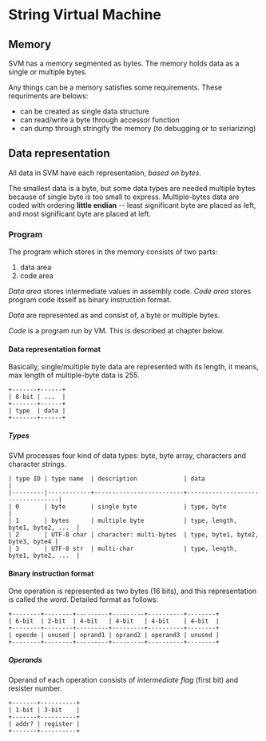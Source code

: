 # String Virtual Machine


## Memory

SVM has a memory segmented as bytes. The memory holds data as a single or multiple bytes.

Any things can be a memory satisfies some requirements. These requriments are belows:

- can be created as single data structure
- can read/write a byte through accessor function
- can dump through stringify the memory (to debugging or to seriarizing)

## Data representation

All data in SVM have each representation, *based on bytes*.

The smallest data is a byte, but some data types are needed multiple bytes because of single
byte is too small to express. Multiple-bytes data are coded with ordering **little endian**
-- least significant byte are placed as left, and most significant byte are placed at left.

### Program

The program which stores in the memory consists of two parts:

1. data area
2. code area

*Data area* stores intermediate values in assembly code. *Code area* stores program code
itsself as binary instruction format.

*Data* are represented as and consist of, a byte or multiple bytes.

*Code* is a program run by VM. This is described at chapter below.

#### Data representation format

Basically, single/multiple byte data are represented with its length, it means, max
length of multiple-byte data is 255.

```
+-------+------+
| 8-bit | ...  |
+-------+------+
| type  | data |
+-------+------+
```

##### Types

SVM processes four kind of data types: byte, byte array, characters and character strings.

```
| type ID | type name  | description             | data                             |
|---------|------------+-------------------------+----------------------------------|
| 0       | byte       | single byte             | type, byte                       |
| 1       | bytes      | multiple byte           | type, length, byte1, byte2, ...  |
| 2       | UTF-8 char | character: multi-bytes  | type, byte1, byte2, byte3, byte4 |
| 3       | UTF-8 str  | multi-char              | type, length, byte1, byte2, ...  |
```

#### Binary instruction format

One operation is represented as two bytes (16 bits), and this representation is called
the *word*. Detailed format as follows:

```
+--------+--------+---------+---------+----------+--------+
| 6-bit  | 2-bit  | 4-bit   | 4-bit   | 4-bit    | 4-bit  |
+--------+--------+---------+---------+----------+--------+
| opecde | unused | oprand1 | oprand2 | operand3 | unused |
+--------+--------+---------+---------+----------+--------+
```

##### Operands

Operand of each operation consists of *intermediate flag* (first bit) and resister number.

```
+-------+----------+
| 1-bit | 3-bit    |
+-------+----------+
| addr? | register |
+-------+----------+
```
